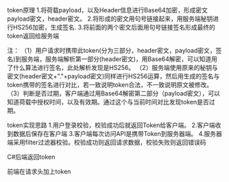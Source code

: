 token原理
1.将荷载payload，以及Header信息进行Base64加密，形成密文payload密文，header密文。
2.将形成的密文用句号链接起来，用服务端秘钥进行HS256加密，生成签名.
3.将前面的两个密文后面用句号链接签名形成最终的token返回给服务端

注：
（1）用户请求时携带此token(分为三部分，header密文，payload密文，签名)到服务端，服务端解析第一部分(header密文)，用Base64解密，可以知道用了什么算法进行签名，此处解析发现是HS256。
（2）服务端使用原来的秘钥与密文(header密文+"."+payload密文)同样进行HS256运算，然后用生成的签名与token携带的签名进行对比，若一致说明token合法，不一致说明原文被修改。
（3）判断是否过期，客户端通过用Base64解密第二部分（payload密文），可以知道荷载中授权时间，以及有效期。通过这个与当前时间对比发现token是否过期。

token实现思路
1.用户登录校验，校验成功后就返回Token给客户端。
2.客户端收到数据后保存在客户端
3.客户端每次访问API是携带Token到服务器端。
4.服务器端采用filter过滤器校验。校验成功则返回请求数据，校验失败则返回错误码

C#后端返回token
<script>
      public static string SecretKey = "This is a private key for Server";//这个服务端加密秘钥 属于私钥
      private static JavaScriptSerializer myJson = new JavaScriptSerializer();
      public static string GenToken(TokenInfo M)
      {
          var payload = new Dictionary<string, dynamic>
          {
              {"UserName", M.UserName},//用于存放当前登录人账户信息
              {"UserPwd", M.UserPwd}//用于存放当前登录人登录密码信息
          };
          IJwtAlgorithm algorithm = new HMACSHA256Algorithm();
          IJsonSerializer serializer = new JsonNetSerializer();
          IBase64UrlEncoder urlEncoder = new JwtBase64UrlEncoder();
          IJwtEncoder encoder = new JwtEncoder(algorithm, serializer, urlEncoder);
          return encoder.Encode(payload, SecretKey);
      }
</script>

前端在请求头加上token
<script>
  const token = Vue.ls.get(ACCESS_TOKEN);
  if (token) {
    config.headers['Authorization'] ='BasicAuth '+token // 让每个请求携带自定义 token 请根据实际情况自行修改
  }
</script>